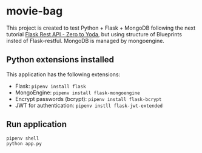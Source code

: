 # movie-bag

This project is created to test Python + Flask + MongoDB following the next tutorial [Flask Rest API - Zero to Yoda](https://dev.to/paurakhsharma/flask-rest-api-part-0-setup-basic-crud-api-4650), but using structure of Blueprints insted of Flask-restful. MongoDB is managed by mongoengine.

## Python extensions installed

This application has the following extensions:
- Flask: `pipenv install flask`
- MongoEngine: `pipenv install flask-mongoengine`
- Encrypt passwords (bcrypt): `pipenv install flask-bcrypt`
- JWT for authentication: `pipenv instll flask-jwt-extended` 

## Run application

```
pipenv shell
python app.py
```

